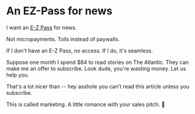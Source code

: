 # An EZ-Pass for news
I want an <a href="https://en.m.wikipedia.org/wiki/E-ZPass">E-Z Pass</a> for news.   

Not micropayments. Tolls instead of paywalls. 

If I don't have an E-Z Pass, no access. If I do, it's seamless.

Suppose one month I spend $84 to read stories on The Atlantic. They can make me an offer to subscribe. Look dude, you're wasting money. Let us help you.

That's a lot nicer than -- hey asshole you can't read this article unless you subscribe. 

This is called marketing. A little romance with your sales pitch. 🌻

